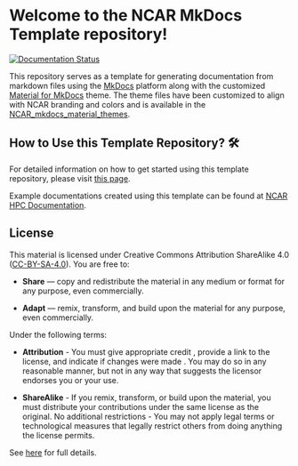 # Welcome to the NCAR MkDocs Template repository!

[![Documentation Status](https://readthedocs.org/projects/ncar-mkdocs-template/badge/?version=latest)](https://ncar-mkdocs-template.readthedocs.io/en/latest/?badge=latest)

This repository serves as a template for generating documentation from markdown files using the [MkDocs](https://www.mkdocs.org/) platform along with the customized [Material for MkDocs](https://squidfunk.github.io/mkdocs-material/) theme. The theme files have been customized to align with NCAR branding and colors and is available in the [NCAR_mkdocs_material_themes](https://github.com/NCAR/NCAR_mkdocs_material_themes).


## How to Use this Template Repository? 🛠️

For detailed information on how to get started using this template repository, please visit [this page](https://ncar-mkdocs-template.readthedocs.io/en/latest/getting-started/).

Example documentations created using this template can be found at [NCAR HPC Documentation](https://ncar-hpc-docs.readthedocs.io/en/latest/).


## License

This material is licensed under Creative Commons Attribution ShareAlike 4.0 ([CC-BY-SA-4.0](https://creativecommons.org/licenses/by-sa/4.0/)).  You are free to:

- **Share** — copy and redistribute the material in any medium or format for any purpose, even commercially.

- **Adapt** — remix, transform, and build upon the material for any purpose, even commercially.


Under the following terms:

- **Attribution** - You must give appropriate credit , provide a link to the license, and indicate if changes were made . You may do so in any reasonable manner, but not in any way that suggests the licensor endorses you or your use.

- **ShareAlike** - If you remix, transform, or build upon the material, you must distribute your contributions under the same license as the original.
No additional restrictions - You may not apply legal terms or technological measures that legally restrict others from doing anything the license permits.

See [here](https://creativecommons.org/licenses/by-sa/4.0/legalcode.en) for full details.
